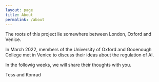 ```yaml
---
layout: page
title: About
permalink: /about
---
```


The roots of this project lie somewhere between London, Oxford and Venice.

In March 2022, members of the University of Oxford and Gooenough College met in Venice to discuss their ideas about the regulation of AI.

In the followig weeks, we will share their thoughts with you.

Tess and Konrad
